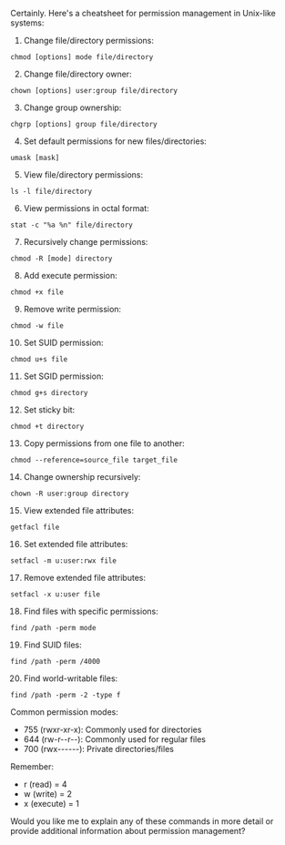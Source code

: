 Certainly. Here's a cheatsheet for permission management in Unix-like systems:

1. Change file/directory permissions:
```
chmod [options] mode file/directory
```

2. Change file/directory owner:
```
chown [options] user:group file/directory
```

3. Change group ownership:
```
chgrp [options] group file/directory
```

4. Set default permissions for new files/directories:
```
umask [mask]
```

5. View file/directory permissions:
```
ls -l file/directory
```

6. View permissions in octal format:
```
stat -c "%a %n" file/directory
```

7. Recursively change permissions:
```
chmod -R [mode] directory
```

8. Add execute permission:
```
chmod +x file
```

9. Remove write permission:
```
chmod -w file
```

10. Set SUID permission:
```
chmod u+s file
```

11. Set SGID permission:
```
chmod g+s directory
```

12. Set sticky bit:
```
chmod +t directory
```

13. Copy permissions from one file to another:
```
chmod --reference=source_file target_file
```

14. Change ownership recursively:
```
chown -R user:group directory
```

15. View extended file attributes:
```
getfacl file
```

16. Set extended file attributes:
```
setfacl -m u:user:rwx file
```

17. Remove extended file attributes:
```
setfacl -x u:user file
```

18. Find files with specific permissions:
```
find /path -perm mode
```

19. Find SUID files:
```
find /path -perm /4000
```

20. Find world-writable files:
```
find /path -perm -2 -type f
```

Common permission modes:
- 755 (rwxr-xr-x): Commonly used for directories
- 644 (rw-r--r--): Commonly used for regular files
- 700 (rwx------): Private directories/files

Remember:
- r (read) = 4
- w (write) = 2
- x (execute) = 1

Would you like me to explain any of these commands in more detail or provide additional information about permission management?